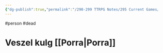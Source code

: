 ```yaml
---
{"dg-publish":true,"permalink":"/290-299 TTRPG Notes/295 Current Games/11 Weeping City/Wiki/Person/Veszel/"}
---
```



#person #dead 

# Veszel kulg [[Porra\|Porra]]